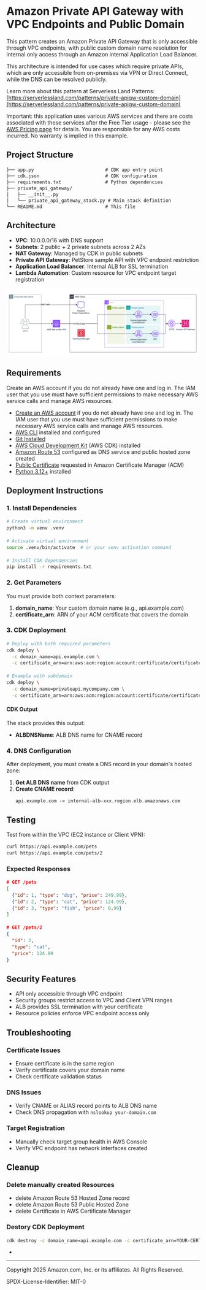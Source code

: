 # Amazon Private API Gateway with VPC Endpoints and Public Domain

This pattern creates an Amazon Private API Gateway that is only accessible through VPC endpoints, with public custom domain name resolution for internal only access through an Amazon internal Application Load Balancer.

This architecture is intended for use cases which require private APIs, which are only accessible from on-premises via VPN or Direct Connect, while the DNS can be resolved publicly.

Learn more about this pattern at Serverless Land Patterns: [https://serverlessland.com/patterns/private-apigw-custom-domain](https://serverlessland.com/patterns/private-apigw-custom-domain)

Important: this application uses various AWS services and there are costs associated with these services after the Free Tier usage - please see the [AWS Pricing page](https://aws.amazon.com/pricing/) for details. You are responsible for any AWS costs incurred. No warranty is implied in this example.

## Project Structure

```
├── app.py                          # CDK app entry point
├── cdk.json                        # CDK configuration
├── requirements.txt                # Python dependencies
├── private_api_gateway/
│   ├── __init__.py
│   └── private_api_gateway_stack.py # Main stack definition
└── README.md                       # This file
```
## Architecture

- **VPC**: 10.0.0.0/16 with DNS support
- **Subnets**: 2 public + 2 private subnets across 2 AZs
- **NAT Gateway**: Managed by CDK in public subnets
- **Private API Gateway**: PetStore sample API with VPC endpoint restriction
- **Application Load Balancer**: Internal ALB for SSL termination
- **Lambda Automation**: Custom resource for VPC endpoint target registration

![image](architecture/architecture.png)

## Requirements
Create an AWS account if you do not already have one and log in. The IAM user that you use must have sufficient permissions to make necessary AWS service calls and manage AWS resources.

* [Create an AWS account](https://portal.aws.amazon.com/gp/aws/developer/registration/index.html) if you do not already have one and log in. The IAM user that you use must have sufficient permissions to make necessary AWS service calls and manage AWS resources.
* [AWS CLI](https://docs.aws.amazon.com/cli/latest/userguide/install-cliv2.html) installed and configured
* [Git Installed](https://git-scm.com/book/en/v2/Getting-Started-Installing-Git)
* [AWS Cloud Development Kit](https://docs.aws.amazon.com/cdk/v2/guide/getting-started.html) (AWS CDK) installed
* [Amazon Route 53](https://docs.aws.amazon.com/Route53/latest/DeveloperGuide/dns-configuring.html) configured as DNS service and public hosted zone created 
* [Public Certificate](https://docs.aws.amazon.com/acm/latest/userguide/acm-public-certificates.html) requested in Amazon Certificate Manager (ACM)
* [Python 3.12+](https://www.python.org/downloads/) installed


## Deployment Instructions

### 1. Install Dependencies
```bash
# Create virtual environment
python3 -m venv .venv

# Activate virtual environment
source .venv/bin/activate  # or your venv activation command

# Install CDK dependencies
pip install -r requirements.txt
```

### 2. Get Parameters

You must provide both context parameters:

1. **domain_name**: Your custom domain name (e.g., api.example.com)
2. **certificate_arn**: ARN of your ACM certificate that covers the domain

### 3. CDK Deployment

```bash
# Deploy with both required parameters
cdk deploy \
  -c domain_name=api.example.com \
  -c certificate_arn=arn:aws:acm:region:account:certificate/certificate-id

# Example with subdomain
cdk deploy \
  -c domain_name=privateapi.mycompany.com \
  -c certificate_arn=arn:aws:acm:region:account:certificate/certificate-id
```

#### CDK Output

The stack provides this output:
- **ALBDNSName**: ALB DNS name for CNAME record


### 4. DNS Configuration

After deployment, you must create a DNS record in your domain's hosted zone:

1. **Get ALB DNS name** from CDK output
2. **Create CNAME record**:
   ```
   api.example.com -> internal-alb-xxx.region.elb.amazonaws.com
   ```

## Testing

Test from within the VPC (EC2 instance or Client VPN):
```bash
curl https://api.example.com/pets
curl https://api.example.com/pets/2
```

### Expected Responses
```json
# GET /pets
[
  {"id": 1, "type": "dog", "price": 249.99},
  {"id": 2, "type": "cat", "price": 124.99},
  {"id": 3, "type": "fish", "price": 0.99}
]

# GET /pets/2
{
  "id": 2,
  "type": "cat", 
  "price": 124.99
}
```

## Security Features

- API only accessible through VPC endpoint
- Security groups restrict access to VPC and Client VPN ranges
- ALB provides SSL termination with your certificate
- Resource policies enforce VPC endpoint access only

## Troubleshooting

### Certificate Issues
- Ensure certificate is in the same region
- Verify certificate covers your domain name
- Check certificate validation status

### DNS Issues
- Verify CNAME or ALIAS record points to ALB DNS name
- Check DNS propagation with `nslookup your-domain.com`

### Target Registration
- Manually check target group health in AWS Console
- Verify VPC endpoint has network interfaces created

## Cleanup

### Delete manually created Resources
- delete Amazon Route 53 Hosted Zone record
- delete Amazon Route 53 Public Hosted Zone
- delete Certificate in AWS Certificate Manager

### Destory CDK Deployment
```bash
cdk destroy -c domain_name=api.example.com -c certificate_arn=YOUR-CERT-ARN
```

- 

----
Copyright 2025 Amazon.com, Inc. or its affiliates. All Rights Reserved.

SPDX-License-Identifier: MIT-0


